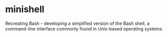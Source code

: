 # minishell

Recreating Bash -
developing a simplified version of the Bash shell, a command-line interface commonly found in Unix-based operating systems.
